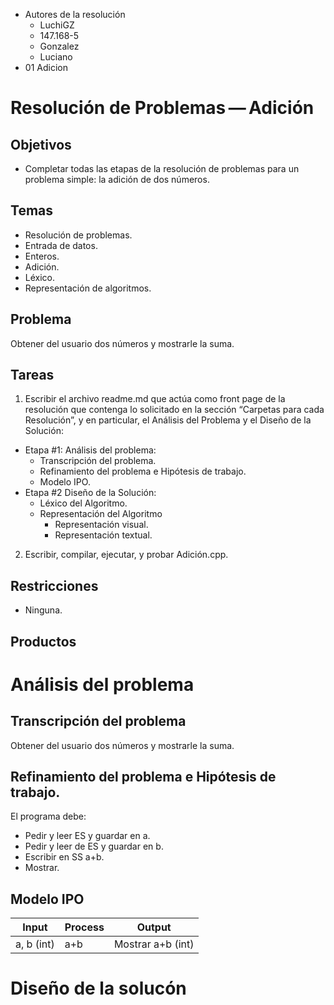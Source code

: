 * Autores de la resolución
  * LuchiGZ
  * 147.168-5
  * Gonzalez
  * Luciano
* 01 Adicion
# Resolución de Problemas — Adición
## Objetivos
* Completar todas las etapas de la resolución de problemas para un problema
simple: la adición de dos números.
## Temas
* Resolución de problemas.
* Entrada de datos.
* Enteros.
* Adición.
* Léxico.
* Representación de algoritmos.
## Problema
Obtener del usuario dos números y mostrarle la suma.
## Tareas
1. Escribir el archivo readme.md que actúa como front page de la resolución que
contenga lo solicitado en la sección “Carpetas para cada Resolución”, y en
particular, el Análisis del Problema y el Diseño de la Solución:
* Etapa #1: Análisis del problema:
  * Transcripción del problema.
  * Refinamiento del problema e Hipótesis de trabajo.
  * Modelo IPO.
* Etapa #2 Diseño de la Solución:
  * Léxico del Algoritmo.
  * Representación del Algoritmo
    * Representación visual.
    * Representación textual.
2. Escribir, compilar, ejecutar, y probar Adición.cpp.
## Restricciones
* Ninguna.
## Productos
# Análisis del problema
## Transcripción del problema
Obtener del usuario dos números y mostrarle la suma.
## Refinamiento del problema e Hipótesis de trabajo.
El programa debe:
* Pedir y leer ES y guardar en a.
* Pedir y leer de ES y guardar en b.
* Escribir en SS a+b.
* Mostrar.
## Modelo IPO
Input | Process | Output
------|---------|--------
a, b (int)| a+b | Mostrar a+b (int)
# Diseño de la solucón
